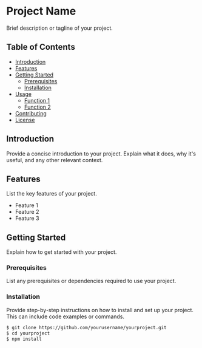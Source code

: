 # Project Name

Brief description or tagline of your project.

## Table of Contents
- [Introduction](#introduction)
- [Features](#features)
- [Getting Started](#getting-started)
  - [Prerequisites](#prerequisites)
  - [Installation](#installation)
- [Usage](#usage)
  - [Function 1](#function-1)
  - [Function 2](#function-2)
- [Contributing](#contributing)
- [License](#license)

## Introduction
Provide a concise introduction to your project. Explain what it does, why it's useful, and any other relevant context.

## Features
List the key features of your project.

- Feature 1
- Feature 2
- Feature 3

## Getting Started
Explain how to get started with your project.

### Prerequisites
List any prerequisites or dependencies required to use your project.

### Installation
Provide step-by-step instructions on how to install and set up your project. This can include code examples or commands.

```bash
$ git clone https://github.com/yourusername/yourproject.git
$ cd yourproject
$ npm install



